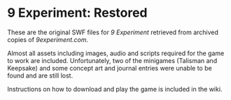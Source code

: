 # 9 Experiment: Restored

These are the original SWF files for *9 Experiment* retrieved from archived copies of *9experiment.com*.

Almost all assets including images, audio and scripts required for the game to work are included. Unfortunately, two of the minigames (Talisman and Keepsake) and some concept art and journal entries were unable to be found and are still lost.

Instructions on how to download and play the game is included in the wiki.
